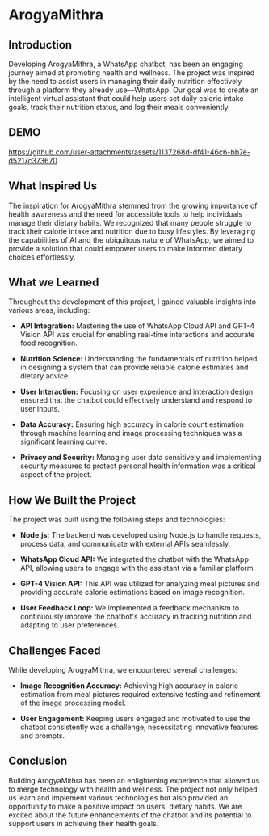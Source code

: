 
# ArogyaMithra

## Introduction

Developing ArogyaMithra, a WhatsApp chatbot, has been an engaging journey aimed at promoting health and wellness. The project was inspired by the need to assist users in managing their daily nutrition effectively through a platform they already use—WhatsApp. Our goal was to create an intelligent virtual assistant that could help users set daily calorie intake goals, track their nutrition status, and log their meals conveniently.

## DEMO
https://github.com/user-attachments/assets/1137268d-df41-46c6-bb7e-d5217c373670


## What Inspired Us

The inspiration for ArogyaMithra stemmed from the growing importance of health awareness and the need for accessible tools to help individuals manage their dietary habits. We recognized that many people struggle to track their calorie intake and nutrition due to busy lifestyles. By leveraging the capabilities of AI and the ubiquitous nature of WhatsApp, we aimed to provide a solution that could empower users to make informed dietary choices effortlessly.

## What we Learned

Throughout the development of this project, I gained valuable insights into various areas, including:

- **API Integration:** Mastering the use of WhatsApp Cloud API and GPT-4 Vision API was crucial for enabling real-time interactions and accurate food recognition.
  
- **Nutrition Science:** Understanding the fundamentals of nutrition helped in designing a system that can provide reliable calorie estimates and dietary advice.

- **User Interaction:** Focusing on user experience and interaction design ensured that the chatbot could effectively understand and respond to user inputs.

- **Data Accuracy:** Ensuring high accuracy in calorie count estimation through machine learning and image processing techniques was a significant learning curve.

- **Privacy and Security:** Managing user data sensitively and implementing security measures to protect personal health information was a critical aspect of the project.

## How We Built the Project

The project was built using the following steps and technologies:

- **Node.js:** The backend was developed using Node.js to handle requests, process data, and communicate with external APIs seamlessly.

- **WhatsApp Cloud API:** We integrated the chatbot with the WhatsApp API, allowing users to engage with the assistant via a familiar platform.

- **GPT-4 Vision API:** This API was utilized for analyzing meal pictures and providing accurate calorie estimations based on image recognition.

- **User Feedback Loop:** We implemented a feedback mechanism to continuously improve the chatbot's accuracy in tracking nutrition and adapting to user preferences.

## Challenges Faced

While developing ArogyaMithra, we encountered several challenges:

- **Image Recognition Accuracy:** Achieving high accuracy in calorie estimation from meal pictures required extensive testing and refinement of the image processing model.

- **User Engagement:** Keeping users engaged and motivated to use the chatbot consistently was a challenge, necessitating innovative features and prompts.

## Conclusion

Building ArogyaMithra has been an enlightening experience that allowed us to merge technology with health and wellness. The project not only helped us learn and implement various technologies but also provided an opportunity to make a positive impact on users' dietary habits. We are excited about the future enhancements of the chatbot and its potential to support users in achieving their health goals.
